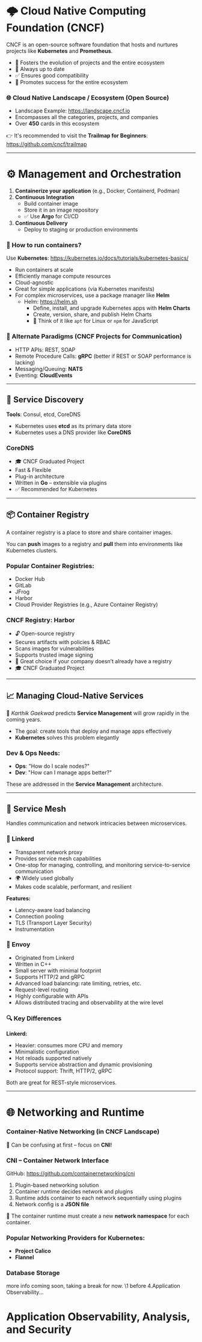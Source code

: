 # 🌩️ Cloud Native Computing Foundation (CNCF)

CNCF is an open-source software foundation that hosts and nurtures projects like **Kubernetes** and **Prometheus**.

- 🚀 Fosters the evolution of projects and the entire ecosystem  
- 🔄 Always up to date  
- ✅ Ensures good compatibility  
- 🌱 Promotes success for the entire ecosystem  

### 🌐 Cloud Native Landscape / Ecosystem (Open Source)

- Landscape Example: https://landscape.cncf.io  
- Encompasses all the categories, projects, and companies  
- Over **450** cards in this ecosystem  

👉 It's recommended to visit the **Trailmap for Beginners**: https://github.com/cncf/trailmap

---

# ⚙️ Management and Orchestration

1. **Containerize your application** (e.g., Docker, Containerd, Podman)  
2. **Continuous Integration**  
   - Build container image  
   - Store it in an image repository  
   - ✅ Use **Argo** for CI/CD  
3. **Continuous Delivery**  
   - Deploy to staging or production environments  

### 🚀 How to run containers?

Use **Kubernetes**: https://kubernetes.io/docs/tutorials/kubernetes-basics/

- Run containers at scale  
- Efficiently manage compute resources  
- Cloud-agnostic  
- Great for simple applications (via Kubernetes manifests)  
- For complex microservices, use a package manager like **Helm**  
  - Helm: https://helm.sh  
    - Define, install, and upgrade Kubernetes apps with **Helm Charts**  
    - Create, version, share, and publish Helm Charts  
    - 🧰 Think of it like `apt` for Linux or `npm` for JavaScript  

### 🔁 Alternate Paradigms (CNCF Projects for Communication)

- HTTP APIs: REST, SOAP  
- Remote Procedure Calls: **gRPC** (better if REST or SOAP performance is lacking)  
- Messaging/Queuing: **NATS**  
- Eventing: **CloudEvents**

---

## 🔎 Service Discovery

**Tools**: Consul, etcd, CoreDNS  
- Kubernetes uses **etcd** as its primary data store  
- Kubernetes uses a DNS provider like **CoreDNS**  

### CoreDNS

- 🎓 CNCF Graduated Project  
- Fast & Flexible  
- Plug-in architecture  
- Written in **Go** – extensible via plugins  
- ✅ Recommended for Kubernetes

---

## 📦 Container Registry

A container registry is a place to store and share container images.

You can **push** images to a registry and **pull** them into environments like Kubernetes clusters.

### Popular Container Registries:

- Docker Hub  
- GitLab  
- JFrog  
- Harbor  
- Cloud Provider Registries (e.g., Azure Container Registry)

### CNCF Registry: **Harbor**

- 🔓 Open-source registry  
- Secures artifacts with policies & RBAC  
- Scans images for vulnerabilities  
- Supports trusted image signing  
- 🎯 Great choice if your company doesn’t already have a registry  
- 🎓 CNCF Graduated Project

---

## 📈 Managing Cloud-Native Services

👤 *Karthik Gaekwad* predicts **Service Management** will grow rapidly in the coming years.

- The goal: create tools that deploy and manage apps effectively  
- **Kubernetes** solves this problem elegantly  

### Dev & Ops Needs:

- **Ops**: "How do I scale nodes?"  
- **Dev**: "How can I manage apps better?"  

These are addressed in the **Service Management** architecture.

---

## 🔗 Service Mesh

Handles communication and network intricacies between microservices.

### 🔹 Linkerd

- Transparent network proxy  
- Provides service mesh capabilities  
- One-stop for managing, controlling, and monitoring service-to-service communication  
- 🌍 Widely used globally  
- Makes code scalable, performant, and resilient  

**Features:**
- Latency-aware load balancing  
- Connection pooling  
- TLS (Transport Layer Security)  
- Instrumentation

### 🔹 Envoy

- Originated from Linkerd  
- Written in C++  
- Small server with minimal footprint  
- Supports HTTP/2 and gRPC  
- Advanced load balancing: rate limiting, retries, etc.  
- Request-level routing  
- Highly configurable with APIs  
- Allows distributed tracing and observability at the wire level

### 🔍 Key Differences

**Linkerd:**
- Heavier: consumes more CPU and memory  
- Minimalistic configuration  
- Hot reloads supported natively  
- Supports service abstraction and dynamic provisioning  
- Protocol support: Thrift, HTTP/2, gRPC  

Both are great for REST-style microservices.

---

# 🌐 Networking and Runtime

### Container-Native Networking (in CNCF Landscape)

🔌 Can be confusing at first – focus on **CNI**!

### CNI – Container Network Interface  
GitHub: https://github.com/containernetworking/cni

1. Plugin-based networking solution  
2. Container runtime decides network and plugins  
3. Runtime adds container to each network sequentially using plugins  
4. Network config is a **JSON file**

🧠 The container runtime must create a new **network namespace** for each container.

### Popular Networking Providers for Kubernetes:

- **Project Calico**  
- **Flannel**

### Database Storage

more info coming soon, taking a break for now.
\\1 before 4.Application Observability...

# Application Observability, Analysis, and Security

  
